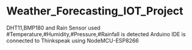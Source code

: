 # Weather_Forecasting_IOT_Project
DHT11,BMP180 and Rain Sensor used
#Temperature,#Humidity,#Pressure,#Rainfall is detected
Arduino IDE is connected to Thinkspeak using NodeMCU-ESP8266
